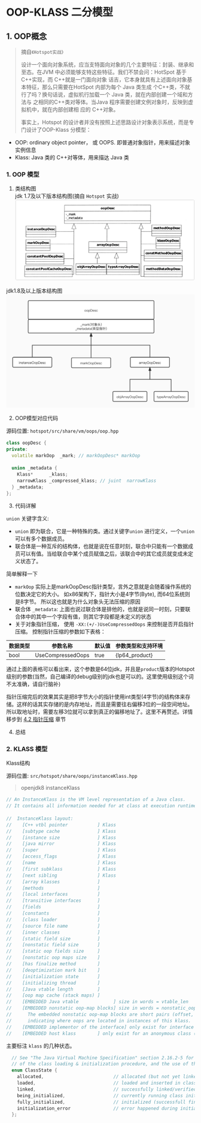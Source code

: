 # OOP-KLASS 二分模型

## 1. OOP概念
> 摘自`《Hotspot实战》`
> 
> 设计一个面向对象系统，应当支特面向对象的几个主要特征：封装、继承和至态。在JVM
中必须能够支特这些特征。我们不禁会问：HotSpot 基于 C++实现，而 C++就是一门面向对象
话吉，它本身就具有上述面向对象基本特征，那么只需要在HotSpot 内部为每个 Java 类生成
个C++类，不就行了吗？换句话说，虚拟机行加载一个 Java 类，就在内部创建一个域和方法与
之相同的C++类对等体。当Java 程序需要创建文例对象时，反映到虚拟机中，就在内部创建相
应的 C++对象。
> 
> 
> 事实上，Hotspot 的设计者并没有按照上述思路设计对象表示系统，而是专门设计了OOP-Klass
分模型：

* OOP: ordinary object pointer， 或 OOPS. 即普通对象指针，用来描述对象实例信息
* Klass: Java 类的 C++对等体，用来描达 Java 类

### 1. OOP 模型
1. 类结构图</br>
jdk 1.7及以下版本结构图(摘自 `Hotspot` 实战)
![](img/lt1.7.png)

jdk1.8及以上版本结构图
![](img/gt1.8.jpg)

2. OOP模型对应代码

源码位置: `hotspot/src/share/vm/oops/oop.hpp`
```c++
class oopDesc {
private:
  volatile markOop  _mark; // markOopDesc* markOop
  
  union _metadata {
    Klass*      _klass;
    narrowKlass _compressed_klass; // juint  narrowKlass
  } _metadata;
};
```
3. 代码详解

`union` 关键字含义:
* `union` 即为联合，它是一种特殊的类。通过关键字`union` 进行定义，一个`union` 可以有多个数据成员。
* 联合体是一种互斥的结构体，也就是说在任意时刻，联合中只能有一个数据成员可以有值。当给联合中某个成员赋值之后，该联合中的其它成员就变成未定义状态了。

简单解释一下
* `markOop` 实际上是markOopDesc指针类型，言外之意就是会随着操作系统的位数决定它的大小。
如x86架构下，指针大小是4字节(Byte), 而64位系统则是8字节。 所以这也就是为什么对象头无法压缩的原因
* 联合体 `_metadata`: 上面也说过联合体是排他的，也就是说同一时刻，只要联合体中的其中一个字段有值，则其它字段都是未定义的状态
* 关于对象指针压缩， 使用 `-XX:(+/-)UseCompressedOops` 来控制是否开启指针压缩。 控制指针压缩的参数如下表格：

|数据类型|参数名称|默认值|参数类型和支持环境|
|   ---|    ---|    ---|    ---|
|bool|UseCompressedOops|true|{lp64_product}|

通过上面的表格可以看出来，这个参数是64位jdk，并且是`product`版本的Hotspot级别的参数(当然，自己编译的debug级别的jdk也是可以的。这里使用级别这个词不太准确，请自行脑补)

指针压缩完后的效果其实是把8字节大小的指针使用int类型(4字节)的结构体来存储。这样的话其实存储的是内存地址，而且是需要往右偏移3位的一段空间地址。
所以取地址时，需要左移3位就可以拿到真正的偏移地址了。这里不再赘述。详情移步到 [4.2 指针压缩](Compressed_Oops.md) 章节

4. 总结



### 2. KLASS 模型
Klass结构

源码位置: `src/hotspot/share/oops/instanceKlass.hpp`
> openjdk8 instanceKlass 
```c++
// An InstanceKlass is the VM level representation of a Java class.
// It contains all information needed for at class at execution runtime.

//  InstanceKlass layout:
//    [C++ vtbl pointer           ] Klass
//    [subtype cache              ] Klass
//    [instance size              ] Klass
//    [java mirror                ] Klass
//    [super                      ] Klass
//    [access_flags               ] Klass
//    [name                       ] Klass
//    [first subklass             ] Klass
//    [next sibling               ] Klass
//    [array klasses              ]
//    [methods                    ]
//    [local interfaces           ]
//    [transitive interfaces      ]
//    [fields                     ]
//    [constants                  ]
//    [class loader               ]
//    [source file name           ]
//    [inner classes              ]
//    [static field size          ]
//    [nonstatic field size       ]
//    [static oop fields size     ]
//    [nonstatic oop maps size    ]
//    [has finalize method        ]
//    [deoptimization mark bit    ]
//    [initialization state       ]
//    [initializing thread        ]
//    [Java vtable length         ]
//    [oop map cache (stack maps) ]
//    [EMBEDDED Java vtable             ] size in words = vtable_len
//    [EMBEDDED nonstatic oop-map blocks] size in words = nonstatic_oop_map_size
//      The embedded nonstatic oop-map blocks are short pairs (offset, length)
//      indicating where oops are located in instances of this klass.
//    [EMBEDDED implementor of the interface] only exist for interface
//    [EMBEDDED host klass        ] only exist for an anonymous class (JSR 292 enabled)
```

主要标注 `klass` 的几种状态。
```c++
  // See "The Java Virtual Machine Specification" section 2.16.2-5 for a detailed description
  // of the class loading & initialization procedure, and the use of the states.
  enum ClassState {
    allocated,                          // allocated (but not yet linked)
    loaded,                             // loaded and inserted in class hierarchy (but not linked yet)
    linked,                             // successfully linked/verified (but not initialized yet)
    being_initialized,                  // currently running class initializer
    fully_initialized,                  // initialized (successfull final state)
    initialization_error                // error happened during initialization
  };
```
